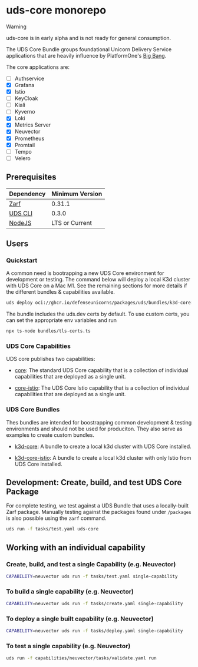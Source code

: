 # uds-core monorepo

> [!WARNING]  
> uds-core is in early alpha and is not ready for general consumption.

The UDS Core Bundle groups foundational Unicorn Delivery Service applications that are heavily influence by PlatformOne's [Big Bang](https://repo1.dso.mil/big-bang/bigbang).

The core applications are:

- [ ] Authservice
- [x] Grafana
- [x] Istio
- [ ] KeyCloak
- [ ] Kiali
- [ ] Kyverno
- [x] Loki
- [x] Metrics Server
- [x] Neuvector
- [x] Prometheus
- [x] Promtail
- [ ] Tempo
- [ ] Velero

## Prerequisites

<!-- table -->

| Dependency                                                     | Minimum Version |
| -------------------------------------------------------------- | --------------- |
| [Zarf](https://github.com/defenseunicorns/zarf/releases)       | 0.31.1          |
| [UDS CLI](https://github.com/defenseunicorns/uds-cli/releases) | 0.3.0           |
| [NodeJS](https://nodejs.org/en/download/)                      | LTS or Current  |

<!-- endtable -->

## Users

### Quickstart

A common need is bootrapping a new UDS Core environment for development or testing. The command below will deploy a local K3d cluster with UDS Core on a Mac M1. See the remaining sections for more details if the different bundles & capabilities available.

```bash
uds deploy oci://ghcr.io/defenseunicorns/packages/uds/bundles/k3d-core:0.1.3-arm64
```

The bundle includes the uds.dev certs by default. To use custom certs, you can set the appropriate env variables and run

```bash
npx ts-node bundles/tls-certs.ts
```

### UDS Core Capabilities

UDS core publishes two capabilities:

- [core](./packages/standard/README.md): The standard UDS Core capability that is a collection of individual capabilities that are deployed as a single unit.

- [core-istio](./packages/istio/README.md): The UDS Core Istio capability that is a collection of individual capabilities that are deployed as a single unit.

### UDS Core Bundles

Thes bundles are intended for boostrapping common development & testing environments and should not be used for produciton. They also serve as examples to create custom bundles.

- [k3d-core](./bundles/k3d-core/README.md): A bundle to create a local k3d cluster with UDS Core installed.

- [k3d-core-istio](./bundles/k3d-core-istio/README.md): A bundle to create a local k3d cluster with only Istio from UDS Core installed.

## Development: Create, build, and test UDS Core Package

For complete testing, we test against a UDS Bundle that uses a locally-built Zarf package. Manually testing against the packages found under `/packages` is also possible using the `zarf` command.

```bash
uds run -f tasks/test.yaml uds-core
```

## Working with an individual capability

### Create, build, and test a single Capability (e.g. Neuvector)

```bash
CAPABILITY=neuvector uds run -f tasks/test.yaml single-capability
```

### To build a single capability (e.g. Neuvector)

```bash
CAPABILITY=neuvector uds run -f tasks/create.yaml single-capability
```

### To deploy a single built capability (e.g. Neuvector)

```bash
CAPABILITY=neuvector uds run -f tasks/deploy.yaml single-capability
```

### To test a single capability (e.g. Neuvector)

```bash
uds run -f capabilities/neuvector/tasks/validate.yaml run
```
